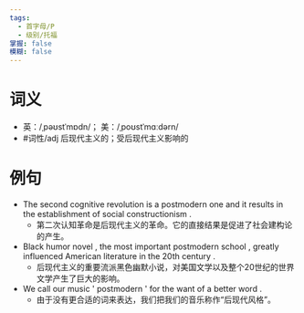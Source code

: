 ```yaml
---
tags:
  - 首字母/P
  - 级别/托福
掌握: false
模糊: false
---
```

# 词义
- 英：/ˌpəʊstˈmɒdn/； 美：/ˌpoʊstˈmɑːdərn/
- #词性/adj  后现代主义的；受后现代主义影响的
# 例句
- The second cognitive revolution is a postmodern one and it results in the establishment of social constructionism .
	- 第二次认知革命是后现代主义的革命。它的直接结果是促进了社会建构论的产生。
- Black humor novel , the most important postmodern school , greatly influenced American literature in the 20th century .
	- 后现代主义的重要流派黑色幽默小说，对美国文学以及整个20世纪的世界文学产生了巨大的影响。
- We call our music ' postmodern ' for the want of a better word .
	- 由于没有更合适的词来表达，我们把我们的音乐称作“后现代风格”。
